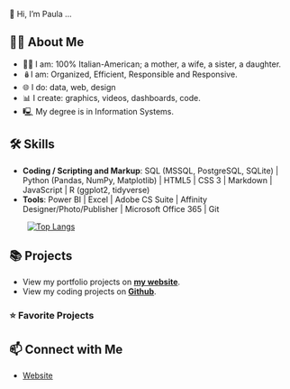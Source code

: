 👋 Hi, I’m Paula ...

## 🙋‍♀️ About Me
- 🤌🏼 I am:  100% Italian-American; a mother, a wife, a sister, a daughter.
- 🪆I am: Organized, Efficient, Responsible and Responsive.
- 🌐 I do: data, web, design
- 📊 I create: graphics, videos, dashboards, code. 
- 🖳 My degree is in Information Systems.

## 🛠 Skills
- **Coding / Scripting and Markup**: SQL (MSSQL, PostgreSQL, SQLite) | Python (Pandas, NumPy, Matplotlib) | HTML5 | CSS 3 | Markdown | JavaScript | R (ggplot2, tidyverse)
- **Tools**: Power BI | Excel | Adobe CS Suite | Affinity Designer/Photo/Publisher | Microsoft Office 365 | Git

&nbsp;&nbsp;&nbsp;&nbsp;&nbsp;&nbsp;&nbsp;&nbsp;[![Top Langs](https://github-readme-stats.vercel.app/api/top-langs/?username=pstitalia0603)](https://github.com/anuraghazra/github-readme-stats)

## 📚 Projects

- View my portfolio projects on [**my website**](https://pstitalia0603.github.io/). 
- View my coding projects on [**Github**](https://github.com/pstitalia0603?tab=repositories).

### ⭐ Favorite Projects

## 📫 Connect with Me

- [Website](https://pstitalia0603.github.io/)
